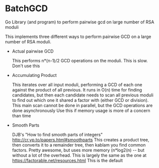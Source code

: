 # BatchGCD
Go Library (and program) to perform pairwise gcd on large number of RSA moduli

This implements three different ways to perform pairwise GCD on a large number of RSA moduli.
- Actual pairwise GCD

	This performs n*(n-1)/2 GCD operations on the moduli. This is slow.
	Don't use this
- Accumulating Product

	This iterates over all input moduli, performing a GCD of each one against the product of all previous.
	It runs in O(n) time for finding candidates, but then each candidate needs to scan all previous moduli to find out
	which one it shared a factor with (either GCD or division).
	This main scan cannot be done in parallel, but the GCD operations are done asynchronously
	Use this if memory usage is more of a concern than time
- Smooth Parts

	DJB's "How to find smooth parts of integers" http://cr.yp.to/papers.html#smoothparts
	This creates a product tree, then converts it to a remainder tree, then kablam you find common factors.
	Pretty awesome, but uses more memory (n*log2(n) -- but without a lot of the overhead.
	This is largely the same as the one at https://factorable.net/resources.html
	This is the default
